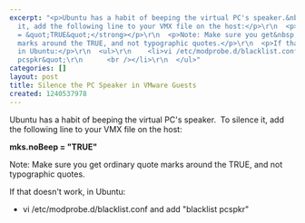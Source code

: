 ```yaml
---
excerpt: "<p>Ubuntu has a habit of beeping the virtual PC's speaker.&nbsp; To silence
  it, add the following line to your VMX file on the host:</p>\r\n  <p><strong>mks.noBeep
  = &quot;TRUE&quot;</strong></p>\r\n  <p>Note: Make sure you get&nbsp;ordinary quote
  marks around the TRUE, and not typographic quotes.</p>\r\n  <p>If that doesn't work,
  in Ubuntu:</p>\r\n  <ul>\r\n    <li>vi /etc/modprobe.d/blacklist.conf and add &quot;blacklist
  pcspkr&quot;\r\n      <br /></li>\r\n  </ul>"
categories: []
layout: post
title: Silence the PC Speaker in VMware Guests
created: 1240537978
---
```

<p>Ubuntu has a habit of beeping the virtual PC's speaker.&nbsp; To silence it, add the following line to your VMX file on the host:</p>
  <p><strong>mks.noBeep = &quot;TRUE&quot;</strong></p>
  <p>Note: Make sure you get&nbsp;ordinary quote marks around the TRUE, and not typographic quotes.</p>
  <p>If that doesn't work, in Ubuntu:</p>
  <ul>
    <li>vi /etc/modprobe.d/blacklist.conf and add &quot;blacklist pcspkr&quot;
      <br /></li>
  </ul>
